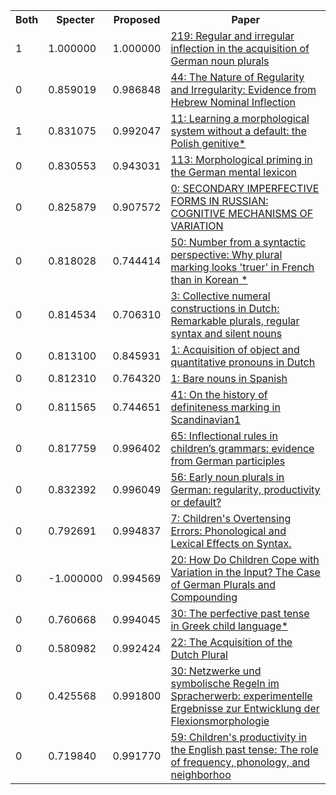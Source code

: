 <html><table><tr>
<th>Both</th>
<th>Specter</th>
<th>Proposed</th>
<th>Paper</th>
</tr>
<tr>
<td>1</td>
<td>1.000000</td>
<td>1.000000</td>
<td><a href="https://www.semanticscholar.org/paper/c155fca91fa8cad5770d121f4335036018191a20">219: Regular and irregular inflection in the acquisition of German noun plurals</a></td>
</tr>
<tr>
<td>0</td>
<td>0.859019</td>
<td>0.986848</td>
<td><a href="https://www.semanticscholar.org/paper/2506e3969d3369e3a9020814051d6e2696a6b457">44: The Nature of Regularity and Irregularity: Evidence from Hebrew Nominal Inflection</a></td>
</tr>
<tr>
<td>1</td>
<td>0.831075</td>
<td>0.992047</td>
<td><a href="https://www.semanticscholar.org/paper/40e649685e0bca0177a81f97ece10b07c53528ac">11: Learning a morphological system without a default: the Polish genitive*</a></td>
</tr>
<tr>
<td>0</td>
<td>0.830553</td>
<td>0.943031</td>
<td><a href="https://www.semanticscholar.org/paper/68c7ab198cbbf87bc2a1b65a809c771cfbf0ce70">113: Morphological priming in the German mental lexicon</a></td>
</tr>
<tr>
<td>0</td>
<td>0.825879</td>
<td>0.907572</td>
<td><a href="https://www.semanticscholar.org/paper/44b36ec4b53ba64d838c8275b28a18bc53b7668a">0: SECONDARY IMPERFECTIVE FORMS IN RUSSIAN: COGNITIVE MECHANISMS OF VARIATION</a></td>
</tr>
<tr>
<td>0</td>
<td>0.818028</td>
<td>0.744414</td>
<td><a href="https://www.semanticscholar.org/paper/2e6aa9bceffdcc064141902df167f9fcff10db5d">50: Number from a syntactic perspective: Why plural marking looks 'truer' in French than in Korean *</a></td>
</tr>
<tr>
<td>0</td>
<td>0.814534</td>
<td>0.706310</td>
<td><a href="https://www.semanticscholar.org/paper/c70a00a0004e6f9d3e972fc7c2ae376dd3df9e0a">3: Collective numeral constructions in Dutch: Remarkable plurals, regular syntax and silent nouns</a></td>
</tr>
<tr>
<td>0</td>
<td>0.813100</td>
<td>0.845931</td>
<td><a href="https://www.semanticscholar.org/paper/b729642ab402c81e49c49ef6c32d212cb6698ede">1: Acquisition of object and quantitative pronouns in Dutch</a></td>
</tr>
<tr>
<td>0</td>
<td>0.812310</td>
<td>0.764320</td>
<td><a href="https://www.semanticscholar.org/paper/0f0fa5dbed7738c84b0fb352f94250fb691b5f8e">1: Bare nouns in Spanish</a></td>
</tr>
<tr>
<td>0</td>
<td>0.811565</td>
<td>0.744651</td>
<td><a href="https://www.semanticscholar.org/paper/f9bdb195a090d55be83daa19db46df7700bb8c53">41: On the history of definiteness marking in Scandinavian1</a></td>
</tr>
<tr>
<td>0</td>
<td>0.817759</td>
<td>0.996402</td>
<td><a href="https://www.semanticscholar.org/paper/1f927cc444efe3e50c9f8b0ea59546fa141f26f1">65: Inflectional rules in children’s grammars: evidence from German participles</a></td>
</tr>
<tr>
<td>0</td>
<td>0.832392</td>
<td>0.996049</td>
<td><a href="https://www.semanticscholar.org/paper/5ae6159ed291f24dce5929e9304ede54a9db039a">56: Early noun plurals in German: regularity, productivity or default?</a></td>
</tr>
<tr>
<td>0</td>
<td>0.792691</td>
<td>0.994837</td>
<td><a href="https://www.semanticscholar.org/paper/ddda67c6ec7fc54fe81e0dbee552ae95b643b5be">7: Children's Overtensing Errors: Phonological and Lexical Effects on Syntax.</a></td>
</tr>
<tr>
<td>0</td>
<td>-1.000000</td>
<td>0.994569</td>
<td><a href="https://www.semanticscholar.org/paper/6d040c79b906d3e748d99b05c0948c95c4925eae">20: How Do Children Cope with Variation in the Input? The Case of German Plurals and Compounding</a></td>
</tr>
<tr>
<td>0</td>
<td>0.760668</td>
<td>0.994045</td>
<td><a href="https://www.semanticscholar.org/paper/63908c5da691a318bcc3ce2e62eddca2b94c9c10">30: The perfective past tense in Greek child language*</a></td>
</tr>
<tr>
<td>0</td>
<td>0.580982</td>
<td>0.992424</td>
<td><a href="https://www.semanticscholar.org/paper/d18fef432cca5c26e88ac38aab10525829e17829">22: The Acquisition of the Dutch Plural</a></td>
</tr>
<tr>
<td>0</td>
<td>0.425568</td>
<td>0.991800</td>
<td><a href="https://www.semanticscholar.org/paper/ae9e58acfe83ef8d763379200fc2d27236936d68">30: Netzwerke und symbolische Regeln im Spracherwerb: experimentelle Ergebnisse zur Entwicklung der Flexionsmorphologie</a></td>
</tr>
<tr>
<td>0</td>
<td>0.719840</td>
<td>0.991770</td>
<td><a href="https://www.semanticscholar.org/paper/b9f904462a98b8cedc4a4a8a94544cd299bfe475">59: Children's productivity in the English past tense: The role of frequency, phonology, and neighborhoo</a></td>
</tr>
</table></html>
